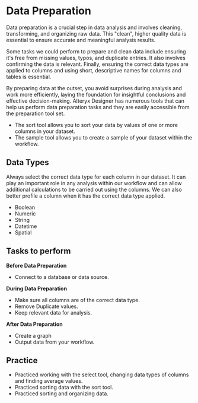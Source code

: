 # Data Preparation
Data preparation is a crucial step in data analysis and involves cleaning, transforming, and organizing raw data. This "clean", higher quality data is essential to ensure accurate and meaningful analysis results.

Some tasks we could perform to prepare and clean data include ensuring it's free from missing values, typos, and duplicate entries. It also involves confirming the data is relevant. Finally, ensuring the correct data types are applied to columns and using short, descriptive names for columns and tables is essential.

By preparing data at the outset, you avoid surprises during analysis and work more efficiently, laying the foundation for insightful conclusions and effective decision-making. Alteryx Designer has numerous tools that can help us perform data preparation tasks and they are easily accessible from the preparation tool set.

- The sort tool allows you to sort your data by values of one or more columns in your dataset.
- The sample tool allows you to create a sample of your dataset within the workflow.

## Data Types
Always select the correct data type for each column in our dataset. It can play an important role in any analysis within our workflow and can allow additional calculations to be carried out using the columns. We can also better profile a column when it has the correct data type applied.

- Boolean
- Numeric
- String
- Datetime
- Spatial

## Tasks to perform

**Before Data Preparation**
- Connect to a database or data source.

**During Data Preparation**
- Make sure all columns are of the correct data type.
- Remove Duplicate values.
- Keep relevant data for analysis.

**After Data Preparation**
- Create a graph
- Output data from your workflow.

## Practice 

- Practiced working with the select tool, changing data types of columns and finding average values.
- Practiced sorting data with the sort tool.
- Practiced sorting and organizing data.
